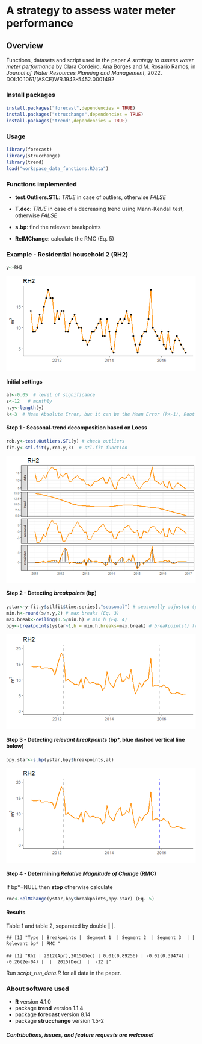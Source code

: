 A strategy to assess water meter performance
================

## Overview

Functions, datasets and script used in the paper *A strategy to assess
water meter performance* by Clara Cordeiro, Ana Borges and M. Rosario
Ramos, in *Journal of Water Resources Planning and Management*, 2022. DOI:10.1061/(ASCE)WR.1943-5452.0001492

### Install packages

``` r
install.packages("forecast",dependencies = TRUE)
install.packages("strucchange",dependencies = TRUE)
install.packages("trend",dependencies = TRUE)
```

### Usage

``` r
library(forecast)  
library(strucchange) 
library(trend) 
load("workspace_data_functions.RData")
```

### Functions implemented

-   **test.Outliers.STL**: *TRUE* in case of outliers, otherwise *FALSE*

-   **T.dec**: *TRUE* in case of a decreasing trend using Mann-Kendall
    test, otherwise *FALSE*

-   **s.bp**: find the relevant breakpoints

-   **RelMChange**: calculate the RMC (Eq. 5)

### Example - Residential household 2 (RH2)

``` r
y<-RH2
```

<img src="README_files/figure-gfm/unnamed-chunk-4-1.png" style="display: block; margin: auto;" />

#### Initial settings

``` r
al<-0.05  # level of significance
s<-12   # monthly
n.y<-length(y)  
k<-3  # Mean Absolute Error, but it can be the Mean Error (k<-1), Root Mean Square Error (k<-2); see accuracy() from package forecast for more information about it.
```

#### Step 1 - Seasonal-trend decomposition based on Loess

``` r
rob.y<-test.Outliers.STL(y) # check outliers
fit.y<-stl.fit(y,rob.y,k)  # stl.fit function
```

<img src="README_files/figure-gfm/unnamed-chunk-5-1.png" style="display: block; margin: auto;" />

#### Step 2 - Detecting *breakpoints* (bp)

``` r
ystar<-y-fit.y$stlfit$time.series[,"seasonal"] # seasonally adjusted (y*)  (Eq.2)
min.h<-round(s/n.y,2) # max breaks (Eq. 3)
max.break<-ceiling(0.5/min.h) # min h (Eq. 4)
bpy<-breakpoints(ystar~1,h = min.h,breaks=max.break) # breakpoints() from package strucchange
```

<img src="README_files/figure-gfm/unnamed-chunk-6-1.png" style="display: block; margin: auto;" />

#### Step 3 - Detecting *relevant breakpoints* (bp\*, blue dashed vertical line below)

``` r
bpy.star<-s.bp(ystar,bpy$breakpoints,al)
```

<img src="README_files/figure-gfm/unnamed-chunk-7-1.png" style="display: block; margin: auto;" />

#### Step 4 - Determining *Relative Magnitude of Change* (RMC)

If bp\*=NULL then **stop** otherwise calculate

``` r
rmc<-RelMChange(ystar,bpy$breakpoints,bpy.star) (Eq. 5)
```

#### Results

Table 1 and table 2, separated by double **\| \|**.

    ## [1] "Type | Breakpoints |  Segment 1  | Segment 2  | Segment 3  | | Relevant bp* | RMC "

    ## [1] "Rh2 | 2012(Apr),2015(Dec) | 0.01(0.89256) | -0.02(0.39474) | -0.26(2e-04) |  |  2015(Dec)  |  -12 |"

Run *script\_run\_data.R* for all data in the paper.

### About software used

-   **R** version 4.1.0
-   package **trend** version 1.1.4
-   package **forecast** version 8.14
-   package **strucchange** version 1.5-2

#### *Contributions, issues, and feature requests are welcome!*
